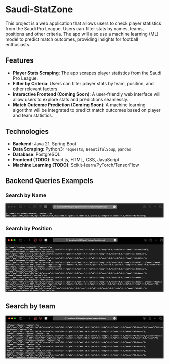 # Saudi-StatZone
This project is a web application that allows users to check player statistics from the Saudi Pro League. Users can filter stats by names, teams, positions and other criteria. The app will also use a machine learning (ML) model to predict match outcomes, providing insights for football enthusiasts.

## Features
- **Player Stats Scraping**: The app scrapes player statistics from the Saudi Pro League.
- **Filter by Criteria**: Users can filter player stats by team, position, and other relevant factors.
- **Interactive Frontend (Coming Soon)**: A user-friendly web interface will allow users to explore stats and predictions seamlessly.
- **Match Outcome Prediction (Coming Soon)**: A machine learning algorithm will be integrated to predict match outcomes based on player and team statistics.

## Technologies

- **Backend**: Java 21, Spring Boot
- **Data Scraping**: Python3: `requests`, `BeautifulSoup`, `pandas` 
- **Database**: PostgreSQL 
- **Frontend (TODO)**: React.js, HTML, CSS, JavaScript
- **Machine Learning (TODO)**: Scikit-learn/PyTorch/TensorFlow 

## Backend Queries Exampels
### Search by Name
![Alt text](demoImages/name_query.png)


### Search by Position
![Alt text](demoImages/position_query.png)

## Search by team
![Alt text](demoImages/team_query.png)